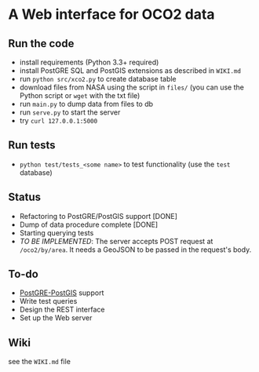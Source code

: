 # A Web interface for OCO2 data

## Run the code
* install requirements (Python 3.3+ required)
* install PostGRE SQL and PostGIS extensions as described in `WIKI.md` 
* run `python src/xco2.py` to create database table
* download files from NASA using the script in `files/` (you can use the Python script or `wget` with the txt file)
* run `main.py` to dump data from files to db
* run `serve.py` to start the server
* try `curl 127.0.0.1:5000`

## Run tests
* `python test/tests_<some name>` to test functionality (use the `test` database)

## Status
* Refactoring to PostGRE/PostGIS support [DONE]
* Dump of data procedure complete [DONE]
* Starting querying tests
* *TO BE IMPLEMENTED*: The server accepts POST request at `/oco2/by/area`. It needs a GeoJSON to be passed in the request's body.

## To-do
* [PostGRE-PostGIS](http://postgis.net/) support
* Write test queries
* Design the REST interface
* Set up the Web server

## Wiki
see the `WIKI.md` file